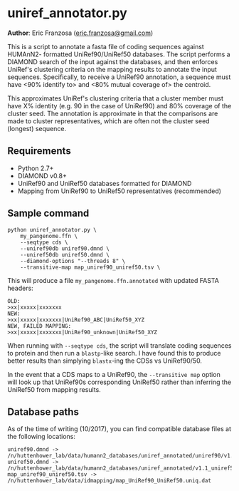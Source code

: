 # uniref_annotator.py

**Author**: Eric Franzosa (eric.franzosa@gmail.com)

This is a script to annotate a fasta file of coding sequences against HUMAnN2-
formatted UniRef90/UniRef50 databases. The script performs a DIAMOND search of 
the input against the databases, and then enforces UniRef's clustering criteria 
on the mapping results to annotate the input sequences. Specifically, to receive 
a UniRef90 annotation, a sequence must have <90% identify to> and <80% mutual 
coverage of> the centroid. 

This approximates UniRef's clustering criteria that a cluster member must have 
X% identity (e.g. 90 in the case of UniRef90) and 80% coverage of the cluster 
seed. The annotation is approximate in that the comparisons are made to cluster
representatives, which are often not the cluster seed (longest) sequence.

## Requirements

* Python 2.7+
* DIAMOND v0.8+
* UniRef90 and UniRef50 databases formatted for DIAMOND
* Mapping from UniRef90 to UniRef50 representatives (recommended)

## Sample command

```
python uniref_annotator.py \
    my_pangenome.ffn \
    --seqtype cds \
    --uniref90db uniref90.dmnd \
    --uniref50db uniref50.dmnd \
    --diamond-options "--threads 8" \
    --transitive-map map_uniref90_uniref50.tsv \
```

This will produce a file `my_pangenome.ffn.annotated` with updated FASTA headers:

```
OLD:
>xx|xxxxx|xxxxxxx
NEW:
>xx|xxxxx|xxxxxxx|UniRef90_ABC|UniRef50_XYZ
NEW, FAILED MAPPING:
>xx|xxxxx|xxxxxxx|UniRef90_unknown|UniRef50_XYZ
```

When running with `--seqtype cds`, the script will translate coding sequences to
protein and then run a `blastp`-like search. I have found this to produce better 
results than simplying `blastx`-ing the CDSs vs UniRef90/50.

In the event that a CDS maps to a UniRef90, the `--transitive map` option will
look up that UniRef90s corresponding UniRef50 rather than inferring the UniRef50
from mapping results.

## Database paths

As of the time of writing (10/2017), you can find compatible database files at the 
following locations:

```
uniref90.dmnd -> /n/huttenhower_lab/data/humann2_databases/uniref_annotated/uniref90/v1.1_uniref90/uniref90_annotated.1.1.dmnd
uniref50.dmnd -> /n/huttenhower_lab/data/humann2_databases/uniref_annotated/v1.1_uniref50/uniref50_annotated.1.1.dmnd
map_uniref90_uniref50.tsv -> /n/huttenhower_lab/data/idmapping/map_UniRef90_UniRef50.uniq.dat
```